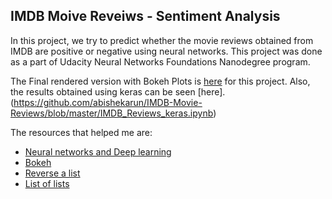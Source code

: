 ## IMDB Moive Reveiws - Sentiment Analysis

In this project, we try to predict whether the movie reviews obtained from IMDB are positive or negative using neural networks. This project was done as a part of Udacity Neural Networks Foundations Nanodegree program.

The Final rendered version with Bokeh Plots is [here](https://nbviewer.jupyter.org/github/abishekarun/IMDB-Movie-Reviews/blob/master/Sentiment_Analysis_IMDB_reviews.ipynb) for this project. Also, the results obtained using keras can be seen [here].(https://github.com/abishekarun/IMDB-Movie-Reviews/blob/master/IMDB_Reviews_keras.ipynb)

The resources that helped me are:

+ [Neural networks and Deep learning](http://neuralnetworksanddeeplearning.com/chap1.html)
+ [Bokeh](http://bokeh.pydata.org/en/latest/)
+ [Reverse a list](https://dbader.org/blog/python-reverse-list)
+ [List of lists](https://stackoverflow.com/questions/12293208/how-to-create-a-list-of-lists)
